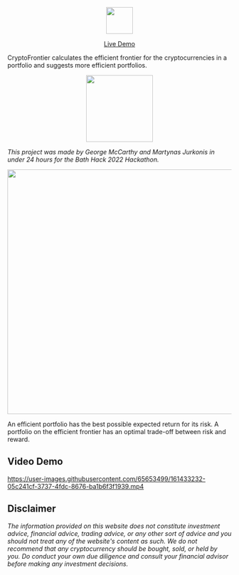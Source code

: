 <p align="center">
<img src="https://raw.githubusercontent.com/georgeamccarthy/CryptoFrontier/main/docs/logo.png" height="60px">
</p>
  
 <p align="center">
  <a href="https://share.streamlit.io/georgeamccarthy/cryptofrontier/main/crypto_frontier/app.py">Live Demo</a></p>
  
CryptoFrontier calculates the efficient frontier for the cryptocurrencies in a portfolio and suggests more efficient portfolios.
  
<p align="center">
<img src="https://user-images.githubusercontent.com/65653499/161433726-f9da6542-f26a-443b-9431-4ac6e12ea8e9.png" width="150px">
</p>

*This project was made by George McCarthy and Martynas Jurkonis in under 24 hours for the Bath Hack 2022 Hackathon.*

<p align="center">
<img src="https://raw.githubusercontent.com/georgeamccarthy/CryptoFrontier/main/docs/frontier_plot.jpeg" width="550px">
 </p>

An efficient portfolio has the best possible expected return for its risk. A portfolio on the efficient frontier has an optimal trade-off between risk and reward.

## Video Demo 

https://user-images.githubusercontent.com/65653499/161433232-05c241cf-3737-4fdc-8676-ba1b6f3f1939.mp4

## Disclaimer

*The information provided on this website does not constitute investment advice, financial advice, trading advice, or any other sort of advice and you should not treat any of the website's content as such. We do not recommend that any cryptocurrency should be bought, sold, or held by you. Do conduct your own due diligence and consult your financial advisor before making any investment decisions.*
